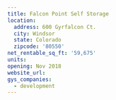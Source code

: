 ```yaml
---
title: Falcon Point Self Storage
location:
  address: 600 Gyrfalcon Ct.
  city: Windsor
  state: Colorado
  zipcode: '80550'
net_rentable_sq_ft: '59,675'
units:
opening: Nov 2018
website_url:
gys_companies:
  - development
---
```


